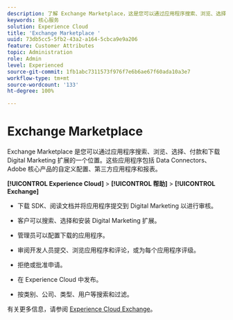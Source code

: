 ```yaml
---
description: 了解 Exchange Marketplace，这是您可以通过应用程序搜索、浏览、选择、付款和下载 Digital Marketing 扩展的一个位置。
keywords: 核心服务
solution: Experience Cloud
title: 'Exchange Marketplace '
uuid: 73db5cc5-5fb2-43a2-a164-5cbca9e9a206
feature: Customer Attributes
topic: Administration
role: Admin
level: Experienced
source-git-commit: 1fb1abc7311573f976f7e6b6ae67f60ada10a3e7
workflow-type: tm+mt
source-wordcount: '133'
ht-degree: 100%

---
```



# Exchange Marketplace

Exchange Marketplace 是您可以通过应用程序搜索、浏览、选择、付款和下载 Digital Marketing 扩展的一个位置。这些应用程序包括 Data Connectors、Adobe 核心产品的自定义配置、第三方应用程序和报表。

**[!UICONTROL Experience Cloud]** > **[!UICONTROL 帮助]** > **[!UICONTROL Exchange]**

* 下载 SDK、阅读文档并将应用程序提交到 Digital Marketing 以进行审核。

* 客户可以搜索、选择和安装 Digital Marketing 扩展。

* 管理员可以配置下载的应用程序。

* 审阅开发人员提交、浏览应用程序和评论，或为每个应用程序评级。

* 拒绝或批准申请。

* 在 Experience Cloud 中发布。

* 按类别、公司、类型、用户等搜索和过滤。

有关更多信息，请参阅 [Experience Cloud Exchange](https://exchange.adobe.com/experiencecloud.html)。
